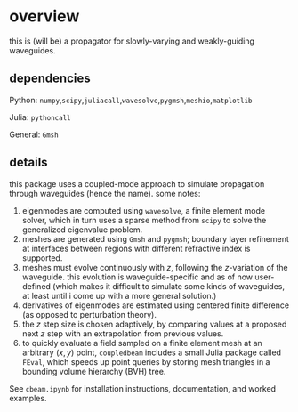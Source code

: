 # overview

this is (will be) a propagator for slowly-varying and weakly-guiding waveguides.

## dependencies
Python: `numpy`,`scipy`,`juliacall`,`wavesolve`,`pygmsh`,`meshio`,`matplotlib`

Julia: `pythoncall`

General: `Gmsh`

## details

this package uses a coupled-mode approach to simulate propagation through waveguides (hence the name). some notes: 

1. eigenmodes are computed using `wavesolve`, a finite element mode solver, which in turn uses a sparse method from `scipy` to solve the generalized eigenvalue problem.
2. meshes are generated using `Gmsh` and `pygmsh`; boundary layer refinement at interfaces between regions with different refractive index is supported.
3. meshes must evolve continuously with $z$, following the $z$-variation of the waveguide. this evolution is waveguide-specific and as of now user-defined (which makes it difficult to simulate some kinds of waveguides, at least until i come up with a more general solution.)
4. derivatives of eigenmodes are estimated using centered finite difference (as opposed to perturbation theory).
5. the $z$ step size is chosen adaptively, by comparing values at a proposed next $z$ step with an extrapolation from previous values.
6. to quickly evaluate a field sampled on a finite element mesh at an arbitrary $(x,y)$ point, `coupledbeam` includes a small Julia package called `FEval`, which speeds up point queries by storing mesh triangles in a bounding volume hierarchy (BVH) tree.

See `cbeam.ipynb` for installation instructions, documentation, and worked examples. 
